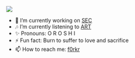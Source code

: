 <img src="https://github.com/f0rkr/f0rkr/blob/main/death.gif?raw=true" />

- 🔭 I’m currently working on <a href="https://github.com/f0rkr/" target="_blank">SEC</a>
- 🎶 I’m currently listening to <a href="https://www.youtube.com/watch?v=_bYldqEjOUA"> ART </a>
- ✨ Pronouns: O R O S H I
- ⚡ Fun fact: Burn to suffer to love and sacrifice
- 📫 How to reach me: <a href="https://f0rkr.me">f0rkr</a>
